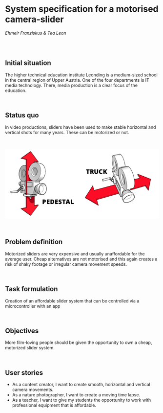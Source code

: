 # System specification for a motorised camera-slider
_Ehmeir Franziskus & Tea Leon_

<br>
<br>

## Initial situation

The higher technical education institute Leonding is a medium-sized school in the central region of Upper Austria. One of the four departments is IT media technology. There, media production is a clear focus of the education.


<br>

## Status quo

In video productions, sliders have been used  to make stable horizontal and vertical shots for many years. These can be motorized or not.

<br>

![Movements](./images/slides.png "Movements")

<br>

## Problem definition

Motorized sliders are very expensive and usually unaffordable for the average user. Cheap alternatives are not motorised and this again creates a risk of  shaky footage or irregular camera movement speeds.

<br>

## Task formulation

Creation of an affordable slider system that can be controlled via a microcontroller with an app

<br>

## Objectives

More film-loving people should be given the opportunity to own a cheap, motorized slider system.

<br>

## User stories

- As a content creator, I want to create smooth, horizontal and vertical camera movements.
- As a nature photographer, I want to create a moving time lapse.
- As a teacher, I want to give my students the opportunity to work with professional equipment that is affordable.
